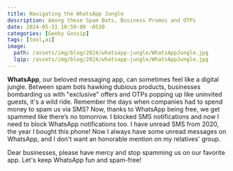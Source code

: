 ```yaml
---
title: Navigating the WhatsApp Jungle
description: Among these Spam Bots, Business Promos and OTPs
date: 2024-05-31 10:59:00 -0530
categories: [Geeky Gossip]
tags: [tool,ai]
image:
  path: /assets/img/blog/2024/whatsapp-jungle/WhatsAppJungle.jpg
  lqip: /assets/img/blog/2024/whatsapp-jungle/WhatsAppJungle.jpg
---
```


**WhatsApp**, our beloved messaging app, can sometimes feel like a digital jungle. Between spam bots hawking dubious products, businesses bombarding us with "exclusive" offers and  OTPs popping up like uninvited guests, it's a wild ride. Remember the days when companies had to spend money to spam us via SMS? Now, thanks to WhatsApp being free, we get spammed like there’s no tomorrow. I blocked SMS notifications and now I need to block WhatsApp notifications too. I have unread SMS from 2020, the year I bought this phone! Now I always have some unread messages on WhatsApp, and I don't want an honorable mention on my relatives' group. 

Dear businesses, please have mercy and stop spamming us on our favorite app. Let's keep WhatsApp fun and spam-free!